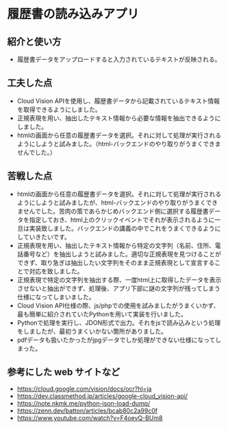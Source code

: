 # 履歴書の読み込みアプリ

## 紹介と使い方

  - 履歴書データをアップロードすると入力されているテキストが反映される。

## 工夫した点

  - Cloud Vision APIを使用し、履歴書データから記載されているテキスト情報を取得できるようにしました。
  - 正規表現を用い、抽出したテキスト情報から必要な情報を抽出できるようにしました。
  - htmlの画面から任意の履歴書データを選択。それに対して処理が実行されるようにしようと試みました。（html-バックエンドのやり取りがうまくできませんでした。）

## 苦戦した点

  - htmlの画面から任意の履歴書データを選択。それに対して処理が実行されるようにしようと試みましたが、html-バックエンドのやり取りがうまくできませんでした。苦肉の策であらかじめバックエンド側に選択する履歴書データを指定しておき、html上のクリックイベントでそれが表示されるように一旦は実装致しました。バックエンドの講義の中でこれをうまくできるようにしていきたいです。
  - 正規表現を用い、抽出したテキスト情報から特定の文字列（名前、住所、電話番号など）を抽出しようと試みました。適切な正規表現を見つけることができず、取り急ぎは抽出したい文字列をそのまま正規表現として宣言することで対応を致しました。
  - 正規表現で特定の文字列を抽出する際、一度html上に取得したデータを表示させないと抽出ができず、処理後、アプリ下部に謎の文字列が残ってしまう仕様になってしまいました。
  - Cloud Vision API仕様の際、js/phpでの使用を試みましたがうまくいかず、最も簡単に紹介されていたPythonを用いて実装を行いました。
  - Pythonで処理を実行し、JDON形式で出力。それをjsで読み込みという処理をしましたが、最初うまくいかない箇所がありました。
  - pdfデータも扱いたかったがjpgデータでしか処理ができない仕様になってしまった。

## 参考にした web サイトなど

  - https://cloud.google.com/vision/docs/ocr?hl=ja
  - https://dev.classmethod.jp/articles/google-cloud_vision-api/
  - https://note.nkmk.me/python-json-load-dump/
  - https://zenn.dev/batton/articles/bcab80c2a99c0f
  - https://www.youtube.com/watch?v=F4oevQ-BUm8
